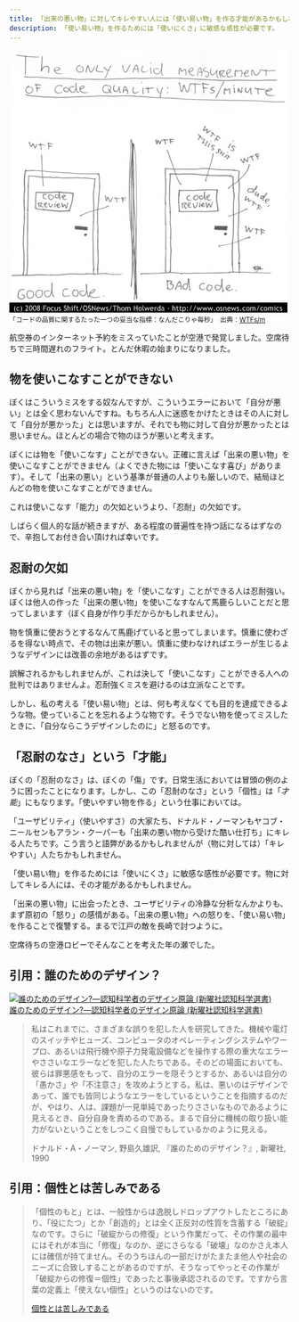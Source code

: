 ```yaml
---
title: 「出来の悪い物」に対してキレやすい人には「使い易い物」を作る才能があるかもしれません
description: 「使い易い物」を作るためには「使いにくさ」に敏感な感性が必要です。
---
```


![](/images/posts/2012-01-01-usability/wtfm.jpg)  
<small>「コードの品質に関するたった一つの妥当な指標：なんだこりゃ毎秒」　出典：[WTFs/m](http://www.osnews.com/story/19266/WTFs_m)</small>

航空券のインターネット予約をミスっていたことが空港で発覚しました。空席待ちで三時間遅れのフライト。とんだ休暇の始まりになりました。

## 物を使いこなすことができない

ぼくはこういうミスをする奴なんですが、こういうエラーにおいて「自分が悪い」とは全く思わないんですね。もちろん人に迷惑をかけたときはその人に対して「自分が悪かった」とは思いますが、それでも物に対して自分が悪かったとは思いません。ほとんどの場合で物のほうが悪いと考えます。

ぼくには物を「使いこなす」ことができない。正確に言えば「出来の悪い物」を使いこなすことができません（よくできた物には「使いこなす喜び」があります）。そして「出来の悪い」という基準が普通の人よりも厳しいので、結局ほとんどの物を使いこなすことができません。

これは使いこなす「能力」の欠如というより、「忍耐」の欠如です。

しばらく個人的な話が続きますが、ある程度の普遍性を持つ話になるはずなので、辛抱してお付き合い頂ければ幸いです。

## 忍耐の欠如

ぼくから見れば「出来の悪い物」を「使いこなす」ことができる人は忍耐強い。ぼくは他人の作った「出来の悪い物」を使いこなすなんて馬鹿らしいことだと思ってしまいます（ぼく自身が作り手だからかもしれません）。

物を慎重に使おうとするなんて馬鹿げていると思ってしまいます。慎重に使わざるを得ない時点で、その物は出来が悪い。慎重に使わなければエラーが生じるようなデザインには改善の余地があるはずです。

誤解されるかもしれませんが、これは決して「使いこなす」ことができる人への批判ではありませんよ。忍耐強くミスを避けるのは立派なことです。

しかし、私の考える「使い易い物」とは、何も考えなくても目的を達成できるような物。使っていることを忘れるような物です。そうでない物を使ってミスしたときに、「自分ならこうデザインしたのに」と怒るのです。

## 「忍耐のなさ」という「才能」

ぼくの「忍耐のなさ」は、ぼくの「傷」です。日常生活においては冒頭の例のように困ったことになります。しかし、この「忍耐のなさ」という「個性」は「_才能_」にもなります。「使いやすい物を作る」という仕事においては。

「ユーザビリティ」（使いやすさ）の大家たち、ドナルド・ノーマンもヤコブ・ニールセンもアラン・クーパーも「出来の悪い物から受けた酷い仕打ち」にキレる人たちです。こう言うと語弊があるかもしれませんが（物に対しては）「キレやすい」人たちかもしれません。

「使い易い物」を作るためには「使いにくさ」に敏感な感性が必要です。物に対してキレる人には、その才能があるかもしれません。

「出来の悪い物」に出会ったとき、ユーザビリティの冷静な分析なんかよりも、まず原初の「怒り」の感情がある。「出来の悪い物」への怒りを、「使い易い物」を作ることで復讐する。まるで江戸の敵を長崎で討つように。

空席待ちの空港ロビーでそんなことを考えた年の瀬でした。

## 引用：誰のためのデザイン？

<a href="http://www.amazon.co.jp/gp/product/478850362X?tag=hidetoi-22&linkCode=as1" target="_blank" title="誰のためのデザイン?―認知科学者のデザイン原論 (新曜社認知科学選書)"><img src="http://ecx.images-amazon.com/images/I/412Z7VZFGDL._SL160_.jpg" width="109" height="160" alt="誰のためのデザイン?―認知科学者のデザイン原論 (新曜社認知科学選書)" /></a><br /><a href="http://www.amazon.co.jp/gp/product/478850362X?tag=hidetoi-22&linkCode=as1" target="_blank">誰のためのデザイン?―認知科学者のデザイン原論 (新曜社認知科学選書)</a>

> 私はこれまでに、さまざまな誤りを犯した人を研究してきた。機械や電灯のスイッチやヒューズ、コンピュータのオペレーティングシステムやワープロ、あるいは飛行機や原子力発電設備などを操作する際の重大なエラーやささいなエラーなどを犯した人たちである。そのどの場面においても、彼らは罪悪感をもって、自分のエラーを隠そうとするか、あるいは自分の「愚かさ」や「不注意さ」を攻めようとする。私は、悪いのはデザインであって、誰でも皆同じようなエラーをしているということを指摘するのだが、やはり、人は、課題が一見単純であったりささいなものであるように見えるとき、自分自身を責めるのである。まるで自分に機械の取り扱い能力がないということをしつこく自慢でもしているかのように見える。
> 
> ドナルド・A・ノーマン, 野島久雄訳, 『誰のためのデザイン？』, 新曜社, 1990

## 引用：個性とは苦しみである

> 「個性のもと」とは、一般性からは逸脱しドロップアウトしたところにあり、「役にたつ」とか「創造的」とは全く正反対の性質を含蓄する「破綻」なのです。さらに「破綻からの修復」という作業だって、その作業の最中にはそれが本当に「修復」なのか、逆にさらなる「破壊」なのかさえ本人には確信が持てません。そのうちほんの一部だけがたまたま他人や社会のニーズに合致しすることがあるのですが、そうなってやっとその作業が「破綻からの修復＝個性」であったと事後承認されるのです。ですから言葉の定義上「使えない個性」というのはないのです。
> 
> [個性とは苦しみである](http://harvardmedblog.blog90.fc2.com/blog-entry-315.html)
